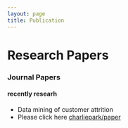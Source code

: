 ```yaml
---
layout: page
title: Publication
---
```


# Research Papers

### Journal Papers

#### recently researh 
* Data mining of customer attrition
* Please click here [charliepark/paper](https://rpubs.com/charliepark/sypark) 

